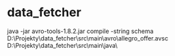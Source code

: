 # data_fetcher

java -jar avro-tools-1.8.2.jar compile -string schema D:\Projekty\data_fetcher\src\main\avro\allegro_offer.avsc D:\Projekty\data_fetcher\src\main\java\